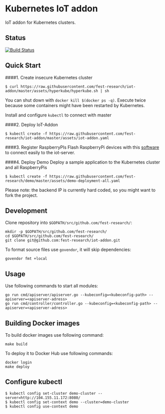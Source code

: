 # Kubernetes IoT addon
IoT addon for Kubernetes clusters.

## Status
[![Build Status](https://travis-ci.org/fest-research/iot-addon.svg?branch=master)](https://travis-ci.org/fest-research/iot-addon)

## Quick Start

####1. Create insecure Kubernetes cluster

```shell
$ curl https://raw.githubusercontent.com/fest-research/iot-addon/master/assets/hyperkube/hyperkube.sh | sh
```
You can shut down with `docker kill $(docker ps -q)`. Execute twice because some containers might have been restarted by Kubernetes.

Install and configure `kubectl` to connect with master

####2. Deploy IoT-Addon

```shell
$ kubectl create -f https://raw.githubusercontent.com/fest-research/iot-addon/master/assets/iot-addon.yaml
```

####3. Register RaspberryPIs
Flash RaspberryPi devices with this [software](https://github.com/fest-research/ubikube) to connect easily to the iot-server. 

####4. Deploy Demo
Deploy a sample application to the Kubernetes cluster and all RaspberryPis

```shell
$ kubectl create -f https://raw.githubusercontent.com/fest-research/demo/master/assets/demo-deployment-all.yaml
```
Please note: the backend IP is currently hard coded, so you might want to fork the project.


## Development
Clone repository into `$GOPATH/src/github.com/fest-research/`:
```
mkdir -p $GOPATH/src/github.com/fest-research/
cd $GOPATH/src/github.com/fest-research/
git clone git@github.com:fest-research/iot-addon.git
```

To format source files use `govendor`, it will skip dependencies:

```
govendor fmt +local
```

## Usage
Use following commands to start all modules:

```
go run cmd/apiserver/apiserver.go --kubeconfig=<kubeconfig-path> --apiserver=<apiserver-adress>
go run cmd/controller/controller.go --kubeconfig=<kubeconfig-path> --apiserver=<apiserver-adress>
```

## Building Docker images
To build docker images use following command:
```
make build
```

To deploy it to Docker Hub use following commands:
```
docker login
make deploy
```

## Configure kubectl

```shell
$ kubectl config set-cluster demo-cluster --server=http://104.155.11.172:8080/
$ kubectl config set-context demo --cluster=demo-cluster
$ kubectl config use-context demo
```

